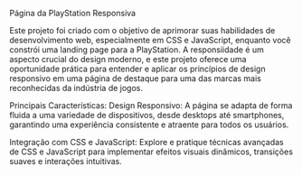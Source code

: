 
Página da PlayStation Responsiva 

Este projeto foi criado com o objetivo de aprimorar suas habilidades de desenvolvimento web, especialmente em CSS e JavaScript, enquanto você constrói uma landing page para a PlayStation. A responsiidade é um aspecto crucial do design moderno, e este projeto oferece uma oportunidade prática para entender e aplicar os princípios de design responsivo em uma página de destaque para uma das marcas mais reconhecidas da indústria de jogos.

Principais Características:
Design Responsivo: A página se adapta de forma fluida a uma variedade de dispositivos, desde desktops até smartphones, garantindo uma experiência consistente e atraente para todos os usuários.

Integração com CSS e JavaScript: Explore e pratique técnicas avançadas de CSS e JavaScript para implementar efeitos visuais dinâmicos, transições suaves e interações intuitivas.

